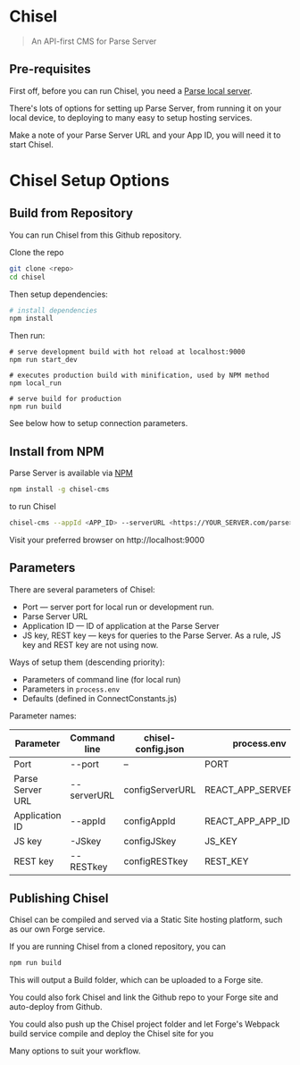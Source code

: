 Chisel
=====================

> An API-first CMS for Parse Server

## Pre-requisites

First off, before you can run Chisel, you need a [Parse local server](https://github.com/beachio/chisel-parse-server-starter).

There's lots of options for setting up Parse Server, from running it on your local device, to deploying to many easy to setup hosting services.

Make a note of your Parse Server URL and your App ID, you will need it to start Chisel.

# Chisel Setup Options

## Build from Repository

You can run Chisel from this Github repository.

Clone the repo

```bash
git clone <repo>
cd chisel
```

Then setup dependencies:

``` bash
# install dependencies
npm install
```

Then run:

```
# serve development build with hot reload at localhost:9000
npm run start_dev

# executes production build with minification, used by NPM method
npm local_run

# serve build for production
npm run build
```

See below how to setup connection parameters.

## Install from NPM

Parse Server is available via [NPM](https://www.npmjs.com/package/chisel-cms)

``` bash
npm install -g chisel-cms
```

to run Chisel

``` bash
chisel-cms --appId <APP_ID> --serverURL <https://YOUR_SERVER.com/parse>
```
Visit your preferred browser on http://localhost:9000

## Parameters
There are several parameters of Chisel:
- Port — server port for local run or development run.
- Parse Server URL
- Application ID — ID of application at the Parse Server
- JS key, REST key — keys for queries to the Parse Server. As a rule, JS key and REST key are not using now.

Ways of setup them (descending priority):
- Parameters of command line (for local run)
- Parameters in `process.env`
- Defaults (defined in ConnectConstants.js)

Parameter names:

| Parameter | Command line | chisel-config.json  | process.env  | Default |
| --- | --- | --- | --- | --- |
| Port | --port | – | PORT | 9000 |
| Parse Server URL | --serverURL | configServerURL | REACT_APP_SERVER_URL | http://localhost:1337/parse |
| Application ID | --appId | configAppId | REACT_APP_APP_ID | SampleAppId |
| JS key | -JSkey | configJSkey | JS_KEY | – |
| REST key | --RESTkey | configRESTkey | REST_KEY | – |


## Publishing Chisel

Chisel can be compiled and served via a Static Site hosting platform, such as our own Forge service.

If you are running Chisel from a cloned repository, you can

``` bash
npm run build
```

This will output a Build folder, which can be uploaded to a Forge site.

You could also fork Chisel and link the Github repo to your Forge site and auto-deploy from Github.

You could also push up the Chisel project folder and let Forge's Webpack build service compile and deploy the Chisel site for you

Many options to suit your workflow.
